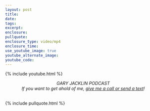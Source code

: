 ```yaml
---
layout: post
title:
date:
tags:
excerpt:
enclosure:
pullquote:
enclosure_type: video/mp4
enclosure_time:
use_youtube_image: true
youtube_alternate_image:
youtube_code:
---
```

{% include youtube.html %}

<center><em>GARY JACKLIN PODCAST<br />If you want to get ahold of me, <u><a href="tel:6306382600">give me a call or send a text</a></u>!</em></center>

<br>

{% include pullquote.html %}